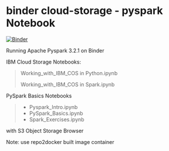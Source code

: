 # binder cloud-storage - pyspark Notebook
[![Binder](https://mybinder.org/badge_logo.svg)](https://mybinder.org/v2/gh/minc-yang/binder-cloudstorage-pyspark/HEAD)

Running Apache Pyspark 3.2.1 on Binder

IBM Cloud Storage Notebooks:

> Working_with_IBM_COS in Python.ipynb
>
> Working_with_IBM_COS in Spark.ipynb

PySpark Basics Notebooks

> - Pyspark_Intro.ipynb
> - PySpark_Basics.ipynb
> - Spark_Exercises.ipynb

with S3 Object Storage Browser

Note:
use repo2docker built image container
 
